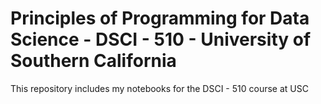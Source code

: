 # Principles of Programming for Data Science - DSCI - 510 - University of Southern California
This repository includes my notebooks for the DSCI - 510 course at USC
